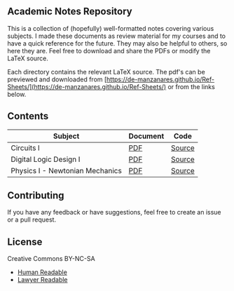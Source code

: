 ## Academic Notes Repository

This is a collection of (hopefully) well-formatted notes covering various subjects. I made these
documents as review material for my courses and to have a quick reference for the future. They may
also be helpful to others, so here they are. Feel free to download and share the PDFs or modify the LaTeX source.

Each directory contains the relevant LaTeX source. The pdf's can be previewed and downloaded
from [https://de-manzanares.github.io/Ref-Sheets/](https://de-manzanares.github.io/Ref-Sheets/) or from the links below.

## Contents

| Subject                         | Document                                                                              | Code                                                                                                    |
|---------------------------------|---------------------------------------------------------------------------------------|---------------------------------------------------------------------------------------------------------|
| Circuits I                      | [PDF](https://de-manzanares.github.io/Ref-Sheets/Circuits_I.pdf)                      | [Source](https://github.com/de-Manzanares/Ref-Sheets/tree/main/Circuits%20I)                            |
| Digital Logic Design I          | [PDF](https://de-manzanares.github.io/Ref-Sheets/Digital_Logic_Design_I.pdf)          | [Source](https://github.com/de-Manzanares/Ref-Sheets/tree/main/Digital%20Logic%20Design%20I)            |
| Physics I - Newtonian Mechanics | [PDF](https://de-manzanares.github.io/Ref-Sheets/Physics_I___Newtonian_Mechanics.pdf) | [Source](https://github.com/de-Manzanares/Ref-Sheets/tree/main/Physics%20I%20-%20Newtonian%20Mechanics) |

## Contributing

If you have any feedback or have suggestions, feel free to create an issue or a pull request.

## License

Creative Commons BY-NC-SA

- [Human Readable](https://creativecommons.org/licenses/by-nc-sa/4.0/deed.en)
- [Lawyer Readable](LICENSE.md)